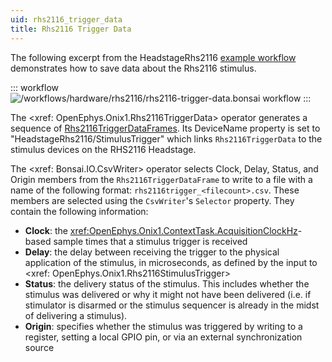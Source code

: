 ```yaml
---
uid: rhs2116_trigger_data
title: Rhs2116 Trigger Data
---
```


The following excerpt from the HeadstageRhs2116 [example workflow](xref:rhs2116) demonstrates how to
save data about the Rhs2116 stimulus.

::: workflow 
![/workflows/hardware/rhs2116/rhs2116-trigger-data.bonsai workflow](../../../workflows/hardware/rhs2116/rhs2116-trigger-data.bonsai) 
:::

The <xref: OpenEphys.Onix1.Rhs2116TriggerData> operator generates a sequence of 
[Rhs2116TriggerDataFrames](xref:OpenEphys.Onix1.Rhs2116TriggerDataFrame). Its DeviceName property is set to
"HeadstageRhs2116/StimulusTrigger" which links `Rhs2116TriggerData` to the stimulus devices on the
RHS2116 Headstage.

The <xref: Bonsai.IO.CsvWriter> operator selects Clock, Delay, Status, and Origin members from the
`Rhs2116TriggerDataFrame` to write to a file with a name of the following format:
`rhs2116trigger_<filecount>.csv`. These members are selected using the `CsvWriter`'s `Selector`
property. They contain the following information:
- **Clock**: the <xref:OpenEphys.Onix1.ContextTask.AcquisitionClockHz>-based sample times that a
  stimulus trigger is received
- **Delay**: the delay between receiving the trigger to the physical application of the stimulus, in
  microseconds, as defined by the input to <xref: OpenEphys.Onix1.Rhs2116StimulusTrigger>
- **Status**: the delivery status of the stimulus. This includes whether the stimulus was delivered
  or why it might not have been delivered (i.e. if stimulator is disarmed or the stimulus sequencer
  is already in the midst of delivering a stimulus).
- **Origin**: specifies whether the stimulus was triggered by writing to a register, setting a local
  GPIO pin, or via an external synchronization source
  